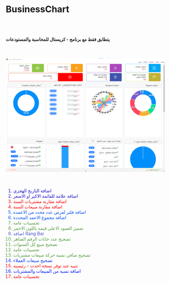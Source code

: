 # BusinessChart
<br/><br/><br/>
**يتطابق فقط مع برنامج - كريستال للمحاسبة والمستودعات**
<br/><br/><br/><br/>
<img src="/Screenshots/main.png">
<br/><br/><br/>

<ol type="1">
<li style="color: #1c0fce">اضافة التاريخ الهجري</li>
<li style="color: #1c0fce">اضافة علامة للقائمة الاكبر او الاصغر</li>
<li style="color: #f60303">اضافة مقارنة مشتريات السنة</li>
<li style="color: #f60303">اضافة مقارنة مبيعات السنة</li>
<li style="color: #0350f6">اضافة فلتر لعرض عدد محدد من الاعمدة</li>
<li style="color: #0350f6">اضافة مجموع الاعمد المحددة</li>
<li style="color: #529b3a"> تحسينات عامة</li>
<li style="color: #529b3a"> تمميز العمود الاعلى قيمة  باللون الاحمر</li>
<li style="color: #4954cb"> اضافة Rang Bar </li>
<li style="color: rgb(82,155,58)">تصحيح عدد خانات الرقم الضاهر</li>
<li style="color: rgb(82,155,58)">تصحيح مبيع كل السنوات</li>
<li style="color: rgb(82,155,58)">تحسينات عامة</li>
<li style="color: rgb(82,155,58)">تصحيح صافي نسبة حركة مبيعات مشتريات</li>
<li style="color: rgb(3,52,246)">تصحيح مبيعات العملاء</li>
<li style="color: rgb(246,3,3)">تنبيه عند توفر نسخة احدث - رئيسية</li>
<li style="color: rgb(3,27,246)">اضافة نسبة من المبيعات والمشتريات</li>
<li style="color: rgb(246,3,3)">تحسينات عامة</li>
</ol>  
